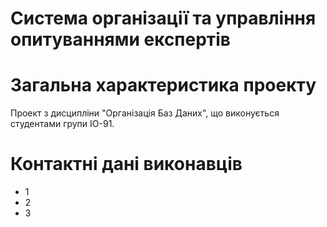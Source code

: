 # Система організації та управління опитуваннями експертів

# Загальна характеристика проекту

Проект з дисципліни "Організація Баз Даних", що виконується студентами групи ІО-91.

# Контактні дані виконавців

* 1
* 2
* 3
